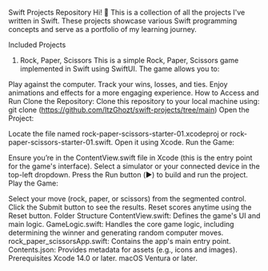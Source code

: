 Swift Projects Repository
Hi! 👋 This is a collection of all the projects I've written in Swift. These projects showcase various Swift programming concepts and serve as a portfolio of my learning journey.

Included Projects
1. Rock, Paper, Scissors
This is a simple Rock, Paper, Scissors game implemented in Swift using SwiftUI. The game allows you to:

Play against the computer.
Track your wins, losses, and ties.
Enjoy animations and effects for a more engaging experience.
How to Access and Run
Clone the Repository: Clone this repository to your local machine using:
git clone (https://github.com/ItzGhozt/swift-projects/tree/main)
Open the Project:

Locate the file named rock-paper-scissors-starter-01.xcodeproj or rock-paper-scissors-starter-01.swift.
Open it using Xcode.
Run the Game:

Ensure you’re in the ContentView.swift file in Xcode (this is the entry point for the game's interface).
Select a simulator or your connected device in the top-left dropdown.
Press the Run button (▶️) to build and run the project.
Play the Game:

Select your move (rock, paper, or scissors) from the segmented control.
Click the Submit button to see the results.
Reset scores anytime using the Reset button.
Folder Structure
ContentView.swift: Defines the game's UI and main logic.
GameLogic.swift: Handles the core game logic, including determining the winner and generating random computer moves.
rock_paper_scissorsApp.swift: Contains the app's main entry point.
Contents.json: Provides metadata for assets (e.g., icons and images).
Prerequisites
Xcode 14.0 or later.
macOS Ventura or later.
